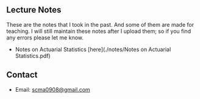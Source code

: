 ## Lecture Notes
These are the notes that I took in the past. And some of them are made for teaching. I will still maintain these notes after I upload them; so if you find any errors please let me know.    

* Notes on Actuarial Statistics [here](./notes/Notes on Actuarial Statistics.pdf)



## Contact

* Email: scma0908@gmail.com
